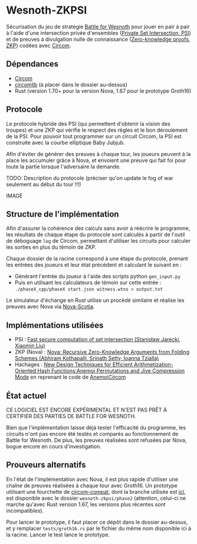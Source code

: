 # Wesnoth-ZKPSI
Sécurisation du jeu de stratégie [Battle for Wesnoth](https://www.wesnoth.org/)
pour jouer en pair à pair à l'aide d'une intersection privée d'ensembles
([Private Set Intersection, PSI](https://en.wikipedia.org/wiki/Private_set_intersection)) et de preuves à divulgation nulle de connaissance
([Zero-knowledge proofs, ZKP](https://fr.wikipedia.org/wiki/Preuve_%C3%A0_divulgation_nulle_de_connaissance)) codées avec [Circom](https://github.com/iden3/circom).

## Dépendances
- [Circom](https://github.com/iden3/circom)
- [circomlib](https://github.com/iden3/circomlib) (à placer dans le dossier au-dessus)
- Rust (version 1.70+ pour la version Nova, 1.67 pour le prototype Groth16)

## Protocole
Le protocole hybride des PSI (qui permettent d'obtenir la vision des troupes) et
une ZKP qui vérifie le respect des règles et le bon déroulement de la PSI. Pour
pouvoir tout programmer sur un circuit Circom, la PSI est construite avec la
courbe elliptique Baby Jubjub.

Afin d'éviter de générer des preuves à chaque tour, les joueurs peuvent à la
place les accumuler grâce à Nova, et envoient une preuve qui fait foi pour toute
la partie lorsque l'adversaire la demande.

TODO: Description du protocole (préciser qu'on update le fog of war seulement au
début du tour !!!)

IMAGE

## Structure de l'implémentation
Afin d'assurer la cohérence des calculs sans avoir à réécrire le programme, les
résultats de chaque étape du protocole sont calculés à partir de l'outil de
déboguage `log` de Circom, permettant d'utiliser les circuits pour calculer les
sorties en plus du témoin de ZKP.

Chaque dossier de la racine correspond à une étape du protocole, prenant les
entrées des joueurs et leur état précédent et calculant le suivant en :
- Générant l'entrée du joueur à l'aide des scripts python `gen_input.py`
- Puis en utilisant les calculateurs de témoin sur cette entrée :
  `./phaseX_cpp/phaseX start.json witness.wtns > output.txt`

Le simulateur d'échange en Rust utilise un procédé similaire et réalise les preuves avec
Nova via [Nova-Scotia](https://github.com/nalinbhardwaj/Nova-Scotia).

## Implémentations utilisées
- PSI : [Fast secure computation of set intersection (Stanisław Jarecki,
  Xiaomin Liu)](https://dl.acm.org/doi/10.5555/1885535.1885573)
- ZKP (Nova) : [Nova: Recursive Zero-Knowledge Arguments from Folding Schemes
  (Abhiram Kothapalli, Srinath Setty, Ioanna Tzialla)](https://eprint.iacr.org/2021/370)
- Hachages : [New Design Techniques for Efficient Arithmetization-Oriented Hash Functions:Anemoi Permutations and Jive Compression Mode](https://eprint.iacr.org/2022/840) en reprenant le code de [AnemoiCircom](https://github.com/MBelegris/AnemoiCircom/)

## État actuel
CE LOGICIEL EST ENCORE EXPÉRIMENTAL ET N'EST PAS PRÊT À CERTIFIER DES PARTIES DE
BATTLE FOR WESNOTH.

Bien que l'implémentation laisse déjà tester l'efficacité du programme, les
circuits n'ont pas encore été testés et comparés au fonctionnement de Battle for
Wesnoth. De plus, les preuves réalisées sont refusées par Nova, bogue encore en
cours d'investigation.

## Prouveurs alternatifs
En l'état de l'implémentation avec Nova, il est plus rapide d'utiliser une
chaîne de preuves réalisées à chaque tour avec Groth16. Un prototype utilisant
une fourchette de [circom-compat](https://github.com/arkworks-rs/circom-compat),
dont la branche utilisée est [ici](https://github.com/Yiheng-Liu/circom-compat/tree/feat/multi-dimension-input
), est disponible avec le dossier `wesnoth-zkpsi/phase2` (attention, celui-ci ne
marche qu'avec Rust version 1.67, les versions plus récentes sont
incompatibles).

Pour lancer le prototype, il faut placer ce dépôt dans le dossier au-dessus, et
y remplacer `tests/groth16.rs` par le fichier du même nom disponible ici à la
racine. Lancer le test lance le prototype.
